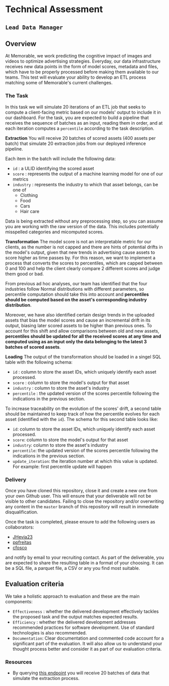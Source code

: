 # Technical Assessment
## `Lead Data Manager`
## Overview

At Memorable, we work predicting the cognitive impact of images and videos to optimize advertising strategies. Everyday, our data infrastructure receives new data points in the form of model scores, metadata and files, which have to be properly processed before making them available to our teams. This test will evaluate your ability to develop an ETL process matching some of Memorable's current challenges. 

### The Task

In this task we will simulate 20 iterations of an ETL job that seeks to compute a client-facing metric based on our models' output to include it in our dashboard. For the task, you are expected to build a pipeline that receives the sequence of batches as an input, reading them in order, and at each iteration computes a `percentile` according to the task description.

**Extraction**
You will receive 20 batches of scored assets (400 assets per batch) that simulate 20 extraction jobs from our deployed inference pipeline.

Each item in the batch will include the following data:

- `id` : a ULID identifying the scored asset
- `score` : represents the output of a machine learning model for one of our metrics
- `industry` : represents the industry to which that asset belongs, can be one of 
    - Clothing
    - Food
    - Cars
    - Hair care


Data is being extracted without any preprocessing step, so you can assume you are working with the raw version of the data. This includes potentially misspelled categories and micomputed scores.

**Transformation**
The model score is not an interpretable metric for our clients, as the number is not capped and there are hints of potential drifts in the model's output, given that new trends in advertising cause assets to score higher as time passes by. For this reason, we want to implement a process that converts the scores to percentiles, which are capped between 0 and 100 and help the client clearly compare 2 different scores and judge them good or bad.

From previous ad hoc analyses, our team has identified that the four industries follow Normal distributions with different parameters, so percentile computation should take this into account and **percentiles should be computed based on the asset's corresponding industry distribution**.

Moreover, we have also identified certain design trends in the uploaded assets that bias the model scores and cause an incremental drift in its output, biasing later scored assets to be higher than previous ones. To account for this shift and allow comparisons between old and new assets, **percentiles should be updated for all the received scores at any time and computed using as an input only the data belonging to the latest 3 batches of scored assets**.

**Loading**
The output of the transformation should be loaded in a singel SQL table with the following schema:
- `id` : column to store the asset IDs, which uniquely identify each asset processed.
- `score` : column to store the model's output for that asset
- `industry` : column to store the asset's industry
- `percentile` : the updated version of the scores percentile following the indications in the previous section.

To increase traceability on the evolution of the scores' drift, a second table should be maintained to keep track of how the percentile evolves for each asset (identified with the `id`). The schema for this second table looks like:
- `id`: column to store the asset IDs, which uniquely identify each asset processed.
- `score`: column to store the model's output for that asset
- `industry`: column to store the asset's industry
- `percentile`: the updated version of the scores percentile following the indications in the previous section.
- `update_iteration`: the iteration number at which this value is updated. For example: first percentile update will happen


### Delivery
Once you have cloned this repository, close it and create a new one from your own Github user. This will ensure that your deliverable will not be visible to other candidates. Failing to close the repository and/or overwriting any content in the `master` branch of this repository will result in immediate disqualification.

Once the task is completed, please ensure to add the following users as collaborators:
- [JHevia23](https://github.com/JHevia23)
- [ppfreitas](https://github.com/ppfreitas)
- [cfosco](https://github.com/cfosco)
    
and notify by email to your recruiting contact. As part of the deliverable, you are expected to share the resulting table in a format of your choosing. It can be a SQL file, a parquet file, a CSV or any you find most suitable.

## Evaluation criteria
We take a holistic approach to evaluation and these are the main components:

- `Effectiveness` : whether the delivered development effectively tackles the proposed task and the output matches expected results.
- `Efficiency` : whether the delivered development addresses recommended practices for software development. Use of standard technologies is also recommended. 
- `Documentation`: Clear documentation and commented code account for a significant part of the evaluation. It will also allow us to understand your thought process better and consider it as part of our evaluation criteria.

### Resources
- By querying [this endpoint](GETrequestlink) you will receive 20 batches of data that simulate the extraction process. 
